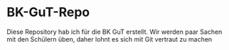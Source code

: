 # BK-GuT-Repo
Diese Repository hab ich für die BK GuT erstellt.
Wir werden paar Sachen mit den Schülern üben, daher lohnt es sich mit Git vertraut zu machen
